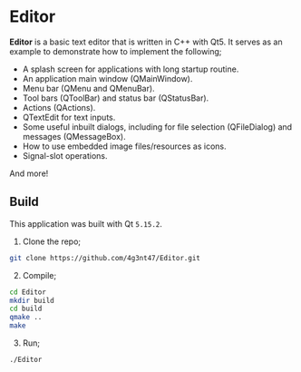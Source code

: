 # Editor

**Editor** is a basic text editor that is written in C++ with Qt5. It serves as an example to demonstrate how to implement the following;

- A splash screen for applications with long startup routine.
- An application main window (QMainWindow).
- Menu bar (QMenu and QMenuBar).
- Tool bars (QToolBar) and status bar (QStatusBar).
- Actions (QActions).
- QTextEdit for text inputs.
- Some useful inbuilt dialogs, including for file selection (QFileDialog) and messages (QMessageBox).
- How to use embedded image files/resources as icons.
- Signal-slot operations.

And more!

## Build

This application was built with Qt `5.15.2`.

1. Clone the repo;

```sh
git clone https://github.com/4g3nt47/Editor.git
```

2. Compile;

```sh
cd Editor
mkdir build
cd build
qmake ..
make
```

3. Run;

```sh
./Editor
```
